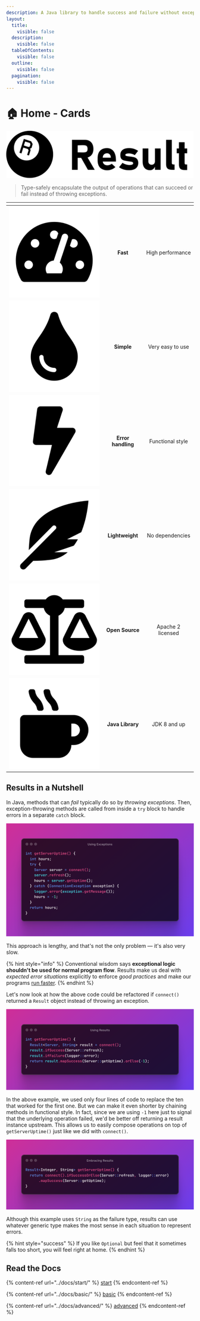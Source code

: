 ```yaml
---
description: A Java library to handle success and failure without exceptions
layout:
  title:
    visible: false
  description:
    visible: false
  tableOfContents:
    visible: false
  outline:
    visible: false
  pagination:
    visible: false
---
```


# 🏠 Home - Cards

<div data-full-width="true">

<picture><source srcset="../.gitbook/assets/result-logo.dark.svg" media="(prefers-color-scheme: dark)"><img src="../.gitbook/assets/result-logo.svg" alt=""></picture>

</div>

> Type-safely encapsulate the output of operations that can succeed or fail instead of throwing exceptions.

<table data-view="cards"><thead><tr><th align="center"></th><th align="center"></th><th align="center"></th></tr></thead><tbody><tr><td align="center"><picture><source srcset="../.gitbook/assets/tachometer-alt.dark.svg" media="(prefers-color-scheme: dark)"><img src="../.gitbook/assets/tachometer-alt.svg" alt=""></picture></td><td align="center"><strong>Fast</strong></td><td align="center">High performance</td></tr><tr><td align="center"><picture><source srcset="../.gitbook/assets/tint.dark.svg" media="(prefers-color-scheme: dark)"><img src="../.gitbook/assets/tint.svg" alt=""></picture></td><td align="center"><strong>Simple</strong></td><td align="center">Very easy to use</td></tr><tr><td align="center"><picture><source srcset="../.gitbook/assets/bolt.dark.svg" media="(prefers-color-scheme: dark)"><img src="../.gitbook/assets/bolt.svg" alt=""></picture></td><td align="center"><strong>Error handling</strong></td><td align="center">Functional style</td></tr><tr><td align="center"><picture><source srcset="../.gitbook/assets/feather-alt.dark.svg" media="(prefers-color-scheme: dark)"><img src="../.gitbook/assets/feather-alt.svg" alt=""></picture></td><td align="center"><strong>Lightweight</strong></td><td align="center">No dependencies</td></tr><tr><td align="center"><picture><source srcset="../.gitbook/assets/balance-scale.dark.svg" media="(prefers-color-scheme: dark)"><img src="../.gitbook/assets/balance-scale.svg" alt=""></picture></td><td align="center"><strong>Open Source</strong></td><td align="center">Apache 2 licensed</td></tr><tr><td align="center"><picture><source srcset="../.gitbook/assets/mug-hot.dark.svg" media="(prefers-color-scheme: dark)"><img src="../.gitbook/assets/mug-hot.svg" alt=""></picture></td><td align="center"><strong>Java Library</strong></td><td align="center">JDK 8 and up</td></tr></tbody></table>

## Results in a Nutshell

In Java, methods that can _fail_ typically do so by _throwing exceptions_. Then, exception-throwing methods are called from inside a `try` block to handle errors in a separate `catch` block.

<div data-full-width="true">

<img src="../.gitbook/assets/using-exceptions.png" alt="Using Exceptions">

</div>

This approach is lengthy, and that's not the only problem — it's also very slow.

{% hint style="info" %}
Conventional wisdom says **exceptional logic shouldn't be used for normal program flow**. Results make us deal with _expected error situations_ explicitly to enforce _good practices_ and make our programs [run faster](benchmark.md).
{% endhint %}

Let's now look at how the above code could be refactored if `connect()` returned a `Result` object instead of throwing an exception.

<div data-full-width="true">

<img src="../.gitbook/assets/using-results.png" alt="Using Results">

</div>

In the above example, we used only four lines of code to replace the ten that worked for the first one. But we can make it even shorter by chaining methods in functional style. In fact, since we are using `-1` here just to signal that the underlying operation failed, we'd be better off returning a result instance upstream. This allows us to easily compose operations on top of `getServerUptime()` just like we did with `connect()`.

<div data-full-width="true">

<img src="../.gitbook/assets/embracing-results.png" alt="Embracing Results">

</div>

Although this example uses `String` as the failure type, results can use whatever generic type makes the most sense in each situation to represent errors.

{% hint style="success" %}
If you like `Optional` but feel that it sometimes falls too short, you will feel right at home.
{% endhint %}

## Read the Docs

{% content-ref url="../docs/start/" %}
[start](../docs/start/)
{% endcontent-ref %}

{% content-ref url="../docs/basic/" %}
[basic](../docs/basic/)
{% endcontent-ref %}

{% content-ref url="../docs/advanced/" %}
[advanced](../docs/advanced/)
{% endcontent-ref %}
